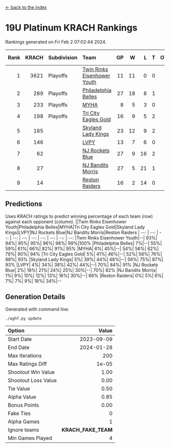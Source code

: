 [<- back to the index](readme.md)
# 19U Platinum KRACH Rankings
Rankings generated on Fri Feb  2 07:02:44 2024.

Rank|KRACH|Subdivision|Team|GP|W|L|T|OTW|OTL|SoS|Exp Wins|Win Diff
---:|---:|:---|:---|---:|---:|---:|---:|---:|---:|---:|---:|---:
1|3621|Playoffs|[Twin Rinks Eisenhower Youth](https://gamesheetstats.com/seasons/3663/teams/140861/schedule)|11|11|0|0|0|0|49|11.8|-0.0
2|289|Playoffs|[Philadelphia Belles](https://gamesheetstats.com/seasons/3663/teams/140864/schedule)|27|18|8|1|0|0|376|19.4|0.0
3|233|Playoffs|[MYHA](https://gamesheetstats.com/seasons/3663/teams/140863/schedule)|8|5|3|0|0|0|164|5.9|0.0
4|198|Playoffs|[Tri City Eagles Gold](https://gamesheetstats.com/seasons/3663/teams/140869/schedule)|16|9|5|2|0|1|139|10.9|0.0
5|185||[Skyland Lady Kings](https://gamesheetstats.com/seasons/3663/teams/140865/schedule)|23|12|9|2|1|0|332|13.9|0.0
6|146||[LVPY](https://gamesheetstats.com/seasons/3663/teams/140860/schedule)|13|7|6|0|0|0|148|7.9|0.0
7|62||[NJ Rockets Blue](https://gamesheetstats.com/seasons/3663/teams/140867/schedule)|27|9|16|2|0|0|631|10.9|0.0
8|27||[NJ Bandits Morris](https://gamesheetstats.com/seasons/3663/teams/140866/schedule)|27|5|21|1|0|0|640|6.4|0.0
9|14||[Reston Raiders](https://gamesheetstats.com/seasons/3663/teams/140868/schedule)|16|2|14|0|0|0|539|2.9|0.0

## Predictions
Uses KRACH ratings to predict winning percentage of each team (row) against each opponent (column).
||Twin Rinks Eisenhower Youth|Philadelphia Belles|MYHA|Tri City Eagles Gold|Skyland Lady Kings|LVPY|NJ Rockets Blue|NJ Bandits Morris|Reston Raiders
| --: | --: | --: | --: | --: | --: | --: | --: | --: | --: 
|Twin Rinks Eisenhower Youth|--| 93%| 94%| 95%| 95%| 96%| 98%| 99%|100%
|Philadelphia Belles|  7%|--| 55%| 59%| 61%| 66%| 82%| 91%| 95%
|MYHA|  6%| 45%|--| 54%| 56%| 62%| 79%| 90%| 94%
|Tri City Eagles Gold|  5%| 41%| 46%|--| 52%| 58%| 76%| 88%| 93%
|Skyland Lady Kings|  5%| 39%| 44%| 48%|--| 56%| 75%| 87%| 93%
|LVPY|  4%| 34%| 38%| 42%| 44%|--| 70%| 84%| 91%
|NJ Rockets Blue|  2%| 18%| 21%| 24%| 25%| 30%|--| 70%| 82%
|NJ Bandits Morris|  1%|  9%| 10%| 12%| 13%| 16%| 30%|--| 66%
|Reston Raiders|  0%|  5%|  6%|  7%|  7%|  9%| 18%| 34%|--

## Generation Details

Generated with command line:
```
./aghf.py update
```

| Option | Value |
| :----- | ----: |
| Start Date | 2023-09-09 |
| End Date | 2024-01-28 |
| Max Iterations | 200 |
| Max Ratings Diff | 1e-05 |
| Shootout Win Value | 1.00 |
| Shootout Loss Value | 0.00 |
| Tie Value | 0.50 |
| Alpha Value | 0.85 |
| Bonus Points | 0.00 |
| Fake Ties | 0 |
| Alpha Games | 1 |
| Ignore teams | __KRACH_FAKE_TEAM__ |
| Min Games Played | 4 |

